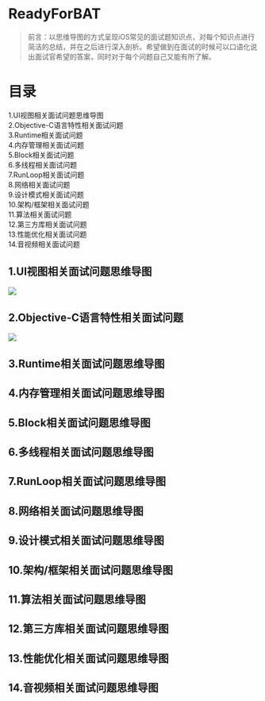 # ReadyForBAT  

> 前言：以思维导图的方式呈现iOS常见的面试题知识点，对每个知识点进行简洁的总结，并在之后进行深入剖析。希望做到在面试的时候可以口语化说出面试官希望的答案，同时对于每个问题自己又能有所了解。  

# 目录  
1.UI视图相关面试问题思维导图  
2.Objective-C语言特性相关面试问题  
3.Runtime相关面试问题  
4.内存管理相关面试问题  
5.Block相关面试问题  
6.多线程相关面试问题  
7.RunLoop相关面试问题  
8.网络相关面试问题  
9.设计模式相关面试问题  
10.架构/框架相关面试问题  
11.算法相关面试问题   
12.第三方库相关面试问题   
13.性能优化相关面试问题   
14.音视频相关面试问题   

## 1.UI视图相关面试问题思维导图
![](http://oriq21dog.bkt.clouddn.com/bloc/2018-04-19-UI%E8%A7%86%E5%9B%BE%E7%9B%B8%E5%85%B3.png)
## 2.Objective-C语言特性相关面试问题 
![](http://oriq21dog.bkt.clouddn.com/bloc/2018-04-19-Objective-C%E8%AF%AD%E8%A8%80%E7%89%B9%E6%80%A7.png)
## 3.Runtime相关面试问题思维导图 
## 4.内存管理相关面试问题思维导图  
## 5.Block相关面试问题思维导图 
## 6.多线程相关面试问题思维导图  
## 7.RunLoop相关面试问题思维导图
## 8.网络相关面试问题思维导图
## 9.设计模式相关面试问题思维导图
## 10.架构/框架相关面试问题思维导图
## 11.算法相关面试问题思维导图
## 12.第三方库相关面试问题思维导图
## 13.性能优化相关面试问题思维导图  
## 14.音视频相关面试问题思维导图


